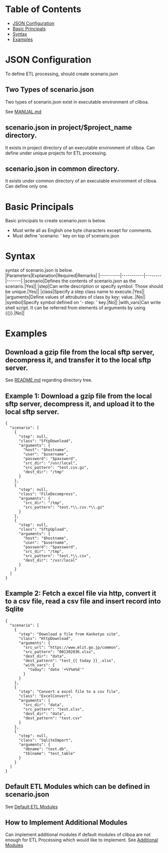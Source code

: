 # Table of Contents
* [JSON Configuration](#json-configuration)
* [Basic Principals](#basic-principals)
* [Syntax](#syntax)
* [Examples](#examples)

# JSON Configuration
To define ETL processing, should create scenario.json

## Two Types of scenario.json
Two types of scenario.json exist in executable environment of cliboa.

See [MANUAL.md](../MANUAL.md#user-content-cliboadmin)

## scenario.json in project/$project_name directory.
It exists in project directory of an executable environment of cliboa. Can define under unique projects for ETL processing. 

## scenario.json in common directory.
It exists under common directory of an executable environment of cliboa. Can define only one.

# Basic Principals 
Basic principals to create scenario.json is below.
- Must write all as English one byte characters except for comments.
- Must define 'scenario: ' key on top of scenario.json

# Syntax
syntax of scenario.json is below.
|Parameters|Explanation|Required|Remarks|
|----------|-----------|--------|-------|
|scenario|Defines the contents of scenario.json as the scenario.|Yes||
|step|Can write description or specify symbol. Those should be unique.|Yes||
|class|Specify a step class name to execute.|Yes||
|arguments|Define values of attrubutes of class by key: value..|No||
|symbol|Specify symbol defined on '- step: ' key.|No||
|with_vars|Can write shell script. It can be referred from elements of arguments by using {{}}.|No||


# Examples
## Download a gzip file from the local sftp server, decompress it, and transfer it to the local sftp server.
See [README.md](../README.md#markdown-header-write-a-scenario-of-etl-processing) regarding directory tree.


## Example 1: Download a gzip file from the local sftp server, decompress it, and upload it to the local sftp server.
```
{
  "scenario": [
    {
      "step": null,
      "class": "SftpDownload",
      "arguments": {
        "host": "$hostname",
        "user": "$username",
        "password": "$password",
        "src_dir": "/usr/local",
        "src_pattern": "test.csv.gz",
        "dest_dir": "/tmp"
      }
    },
    {
      "step": null,
      "class": "FileDecompress",
      "arguments": {
        "src_dir": "/tmp",
        "src_pattern": "test.*\\.csv.*\\.gz"
      }
    },
    {
      "step": null,
      "class": "SftpUpload",
      "arguments": {
        "host": "$hostname",
        "user": "$username",
        "password": "$password",
        "src_dir": "/tmp",
        "src_pattern": "test.*\\.csv",
        "dest_dir": "/usr/local"
      }
    }
  ]
}
```


## Example 2: Fetch a excel file via http, convert it to a csv file, read a csv file and insert record into Sqlite
```
{
  "scenario": [
    {
      "step": "Download a file from Kankotyo site",
      "class": "HttpDownload",
      "arguments": {
        "src_url": "https://www.mlit.go.jp/common",
        "src_pattern": "001302036.xlsx",
        "dest_dir": "data",
        "dest_pattern": "test_{{ today }}_.xlsx",
        "with_vars": {
          "today": "date '+%Y%m%d'"
        }
      }
    },
    {
      "step": "Convert a excel file to a csv file",
      "class": "ExcelConvert",
      "arguments": {
        "src_dir": "data",
        "src_pattern": "test.xlsx",
        "dest_dir": "data",
        "dest_pattern": "test.csv"
      }
    },
    {
      "step": null,
      "class": "SqliteImport",
      "arguments": {
        "dbname": "test.db",
        "tblname": "test_table"
      }
    }
  ]
}
```

## Default ETL Modules which can be defined in scenario.json
See [Default ETL Modules](/docs/default_etl_modules.md)

## How to Implement Additional Modules
Can implement additional modules if default modules of cliboa are not enough for ETL Processing which would like to implement.
See [Additional Modules](/docs/additional_etl_modules.md)